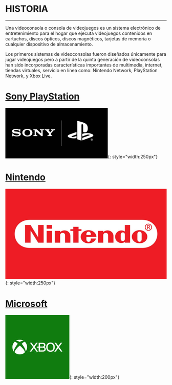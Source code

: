 # HISTORIA
***

Una videoconsola o consola de videojuegos es un sistema electrónico de entretenimiento para el hogar que ejecuta videojuegos contenidos en cartuchos, discos ópticos, discos magnéticos, tarjetas de memoria o cualquier dispositivo de almacenamiento.

Los primeros sistemas de videoconsolas fueron diseñados únicamente para jugar videojuegos pero a partir de la quinta generación de videoconsolas han sido incorporadas características importantes de multimedia, internet, tiendas virtuales, servicio en línea como: Nintendo Network, PlayStation Network, y Xbox Live.






# [Sony PlayStation](sony.md)   
![](img/sony.png){: style="width:250px"}    
# [Nintendo](nintendo.md)
![](img/nintendo.jpg){: style="width:250px"}
# [Microsoft](microsoft.md)
![](img/xbox.jpg){: style="width:200px"}